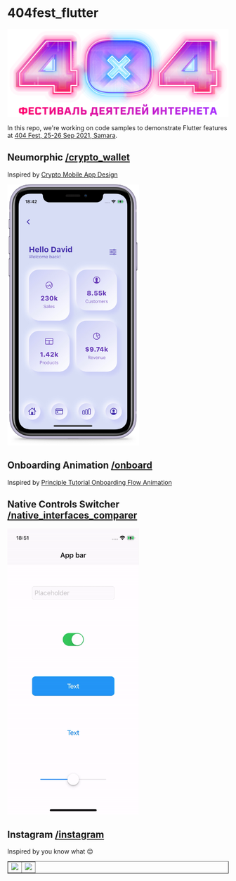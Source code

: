 # 404fest_flutter

![404 Fest](./screenshots/404.png)

In this repo, we're working on code samples to demonstrate Flutter features at [404 Fest, 25-26 Sep 2021, Samara](https://2021.404fest.ru).

## Neumorphic [/crypto_wallet](https://github.com/anemchinova/404fest_flutter/tree/main/lib/crypto_wallet)

Inspired by [Crypto Mobile App Design](https://dribbble.com/shots/16442896-Crypto-Mobile-App-Design)

<img src="./screenshots/neu.png" width="300"/>

## Onboarding Animation [/onboard](https://github.com/anemchinova/404fest_flutter/tree/main/lib/onboard)

Inspired by [Principle Tutorial Onboarding Flow Animation](https://dribbble.com/shots/12580831-Principle-Tutorial-Onboarding-Flow-Animation)

## Native Controls Switcher [/native_interfaces_comparer](https://github.com/anemchinova/404fest_flutter/tree/main/lib/native_interfaces_comparer)

<img src="./screenshots/native_slide.gif" width="300"/>

## Instagram [/instagram](https://github.com/anemchinova/404fest_flutter/tree/main/lib/instagram)

Inspired by you know what 😊

<TABLE BORDER>
	<TR>
		<TD><img src="./screenshots/instagram_grid.gif" width="300"/></TD> 
        <TD><img src="./screenshots/instagram_list.gif" width="300"/></TD>
	</TR>
</TABLE>
